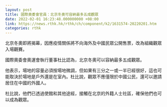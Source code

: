 ```yaml
---
layout: post
title: 國際奧委會官員：北京冬奧可容納最多五成觀眾
date: 2022-02-01 16:23:48.000000000 +08:00
link: https://news.rthk.hk/rthk/ch/component/k2/1631574-20220201.htm
categories: rthk
---
```


北京冬奧即將揭幕，因應疫情關係將不向海外及中國民眾公開售票，改為組織觀眾入場觀賽。

國際奧委會奧運會執行董事杜比認為，北京冬奧可以容納最多五成觀眾。

他表示，場地的容量必須按場地微調，但如果有三分之一或一半已經很好，這也可能取決於場地是戶外還是在室內。杜比說，觀眾不應僅限於中國公民，還可以邀請居住在中國的外國人。

杜比說，他們已透過使館和其他途經，接觸在北京的外籍人士社區，確保他們也可以成為觀眾。
